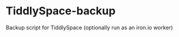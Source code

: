 TiddlySpace-backup
==================

Backup script for TiddlySpace (optionally run as an iron.io worker)
